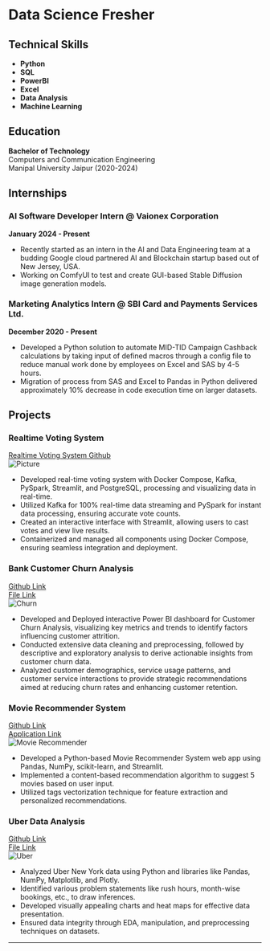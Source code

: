 # Data Science Fresher

## Technical Skills
- **Python**
- **SQL**
- **PowerBI**
- **Excel**
- **Data Analysis**
- **Machine Learning**

## Education
**Bachelor of Technology**  
Computers and Communication Engineering  
Manipal University Jaipur (2020-2024)

## Internships

### AI Software Developer Intern @ Vaionex Corporation
**January 2024 - Present**  
- Recently started as an intern in the AI and Data Engineering team at a budding Google cloud partnered AI and Blockchain startup based out of New Jersey, USA.
- Working on ComfyUI to test and create GUI-based Stable Diffusion image generation models.

### Marketing Analytics Intern @ SBI Card and Payments Services Ltd.
**December 2020 - Present**  
- Developed a Python solution to automate MID-TID Campaign Cashback calculations by taking input of defined macros through a config file to reduce manual work done by employees on Excel and SAS by 4-5 hours.
- Migration of process from SAS and Excel to Pandas in Python delivered approximately 10% decrease in code execution time on larger datasets.

## Projects

### Realtime Voting System
[Realtime Voting System Github](https://github.com/DC0308/realtime-voting-system)
<br>
![Picture](path_to_your_image/example.png)
<br>

- Developed real-time voting system with Docker Compose, Kafka, PySpark, Streamlit, and PostgreSQL, processing and visualizing data in real-time.
- Utilized Kafka for 100% real-time data streaming and PySpark for instant data processing, ensuring accurate vote counts.
- Created an interactive interface with Streamlit, allowing users to cast votes and view live results.
- Containerized and managed all components using Docker Compose, ensuring seamless integration and deployment.

### Bank Customer Churn Analysis
[Github Link](https://github.com/DC0308/bank-churn-rate-analysis-powerbi/tree/main)
<br>
[File Link](https://github.com/DC0308/bank-churn-rate-analysis-powerbi/blob/main/Customer%20Churn%20Analysis.pdf)
<br>
![Churn](path_to_your_image/churn.png)

- Developed and Deployed interactive Power BI dashboard for Customer Churn Analysis, visualizing key metrics and trends to identify factors influencing customer attrition.
- Conducted extensive data cleaning and preprocessing, followed by descriptive and exploratory analysis to derive actionable insights from customer churn data.
- Analyzed customer demographics, service usage patterns, and customer service interactions to provide strategic recommendations aimed at reducing churn rates and enhancing customer retention.

### Movie Recommender System
[Github Link](https://github.com/DC0308/movie-recommender-system)
<br>
[Application Link](https://movie-recommender-dc.streamlit.app/)
<br>
![Movie Recommender](path_to_your_image/movie_recommender.png)

- Developed a Python-based Movie Recommender System web app using Pandas, NumPy, scikit-learn, and Streamlit.
- Implemented a content-based recommendation algorithm to suggest 5 movies based on user input.
- Utilized tags vectorization technique for feature extraction and personalized recommendations.

### Uber Data Analysis
[Github Link](https://github.com/DC0308/Uber-Data-Analysis-using-Python/tree/main)
<br>
[File Link](https://drive.google.com/file/d/1mHRD2WVQ2oPlR--xHZseTf5k6YnJKPPT/view?usp=sharing)
<br>
![Uber](path_to_your_image/uber.png)

- Analyzed Uber New York data using Python and libraries like Pandas, NumPy, Matplotlib, and Plotly.
- Identified various problem statements like rush hours, month-wise bookings, etc., to draw inferences.
- Developed visually appealing charts and heat maps for effective data presentation.
- Ensured data integrity through EDA, manipulation, and preprocessing techniques on datasets.

---
